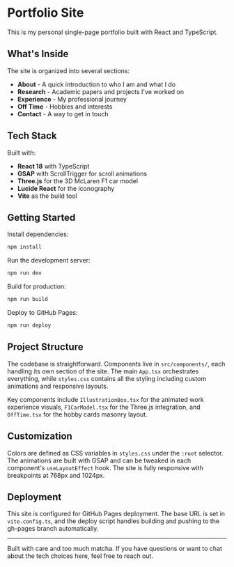# Portfolio Site

This is my personal single-page portfolio built with React and TypeScript.

## What's Inside

The site is organized into several sections:

- **About** - A quick introduction to who I am and what I do
- **Research** - Academic papers and projects I've worked on
- **Experience** - My professional journey
- **Off Time** - Hobbies and interests
- **Contact** - A way to get in touch

## Tech Stack

Built with:

- **React 18** with TypeScript
- **GSAP** with ScrollTrigger for scroll animations
- **Three.js** for the 3D McLaren F1 car model
- **Lucide React** for the iconography
- **Vite** as the build tool

## Getting Started

Install dependencies:
```bash
npm install
```

Run the development server:
```bash
npm run dev
```

Build for production:
```bash
npm run build
```

Deploy to GitHub Pages:
```bash
npm run deploy
```

## Project Structure

The codebase is straightforward. Components live in `src/components/`, each handling its own section of the site. The main `App.tsx` orchestrates everything, while `styles.css` contains all the styling including custom animations and responsive layouts.

Key components include `IllustrationBox.tsx` for the animated work experience visuals, `F1CarModel.tsx` for the Three.js integration, and `OffTime.tsx` for the hobby cards masonry layout.

## Customization

Colors are defined as CSS variables in `styles.css` under the `:root` selector. The animations are built with GSAP and can be tweaked in each component's `useLayoutEffect` hook. The site is fully responsive with breakpoints at 768px and 1024px.

## Deployment

This site is configured for GitHub Pages deployment. The base URL is set in `vite.config.ts`, and the deploy script handles building and pushing to the gh-pages branch automatically.

---

Built with care and too much matcha. If you have questions or want to chat about the tech choices here, feel free to reach out.
